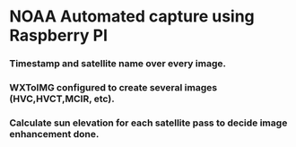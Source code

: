 # NOAA Automated capture using Raspberry PI

### Timestamp and satellite name over every image.
### WXToIMG configured to create several images (HVC,HVCT,MCIR, etc).
### Calculate sun elevation for each satellite pass to decide image enhancement done.
